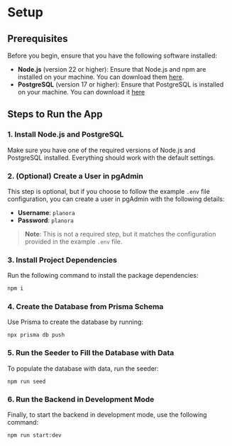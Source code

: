 # Setup

## Prerequisites

Before you begin, ensure that you have the following software installed:

- **Node.js** (version 22 or higher): Ensure that Node.js and npm are installed on your machine. You can download them [here](https://nodejs.org/).
- **PostgreSQL** (version 17 or higher): Ensure that PostgreSQL is installed on your machine. You can download it [here](https://www.postgresql.org/)

## Steps to Run the App

### 1. Install Node.js and PostgreSQL
Make sure you have one of the required versions of Node.js and PostgreSQL installed. Everything should work with the default settings.

### 2. (Optional) Create a User in pgAdmin

This step is optional, but if you choose to follow the example `.env` file configuration, you can create a user in pgAdmin with the following details:

- **Username**: `planora`
- **Password**: `planora`

> **Note**: This is not a required step, but it matches the configuration provided in the example `.env` file.

### 3. Install Project Dependencies

Run the following command to install the package dependencies:

```bash
npm i
```

### 4. Create the Database from Prisma Schema
Use Prisma to create the database by running:
```
npx prisma db push
```

### 5. Run the Seeder to Fill the Database with Data
To populate the database with data, run the seeder:
```
npm run seed
```

### 6. Run the Backend in Development Mode
Finally, to start the backend in development mode, use the following command:
```
npm run start:dev
```
